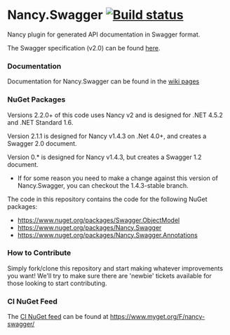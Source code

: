 # Nancy.Swagger [![Build status](https://ci.appveyor.com/api/projects/status/jm2q8t8y4u18n03r)](https://ci.appveyor.com/project/yahehe/nancy-swagger)

Nancy plugin for generated API documentation in Swagger format.

The Swagger specification (v2.0) can be found [here](https://github.com/OAI/OpenAPI-Specification/blob/master/versions/2.0.md).

### Documentation

Documentation for Nancy.Swagger can be found in the [wiki pages](https://github.com/yahehe/Nancy.Swagger/wiki)

### NuGet Packages

Versions 2.2.0+ of this code uses Nancy v2 and is designed for .NET 4.5.2 and .NET Standard 1.6.

Version 2.1.1 is designed for Nancy v1.4.3 on .Net 4.0+, and creates a Swagger 2.0 document.

Version 0.* is designed for Nancy v1.4.3, but creates a Swagger 1.2 document.
 - If for some reason you need to make a change against this version of Nancy.Swagger, you can checkout the 1.4.3-stable branch.

The code in this repository contains the code for the following NuGet packages:
 - https://www.nuget.org/packages/Swagger.ObjectModel
 - https://www.nuget.org/packages/Nancy.Swagger
 - https://www.nuget.org/packages/Nancy.Swagger.Annotations
 
### How to Contribute

Simply fork/clone this repository and start making whatever improvements you want! We'll try to make sure there are 'newbie' tickets available for those looking to start contributing.

### CI NuGet Feed

The [CI NuGet feed](https://www.myget.org/gallery/nancy-swagger) can be found at https://www.myget.org/F/nancy-swagger/

